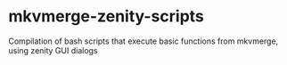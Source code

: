 # mkvmerge-zenity-scripts
Compilation of bash scripts that execute basic functions from mkvmerge, using zenity GUI dialogs
